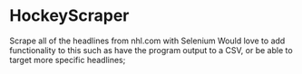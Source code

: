 # HockeyScraper
Scrape all of the headlines from nhl.com with Selenium
Would love to add functionality to this such as have the program output to a CSV, or be able to target more specific headlines; 
